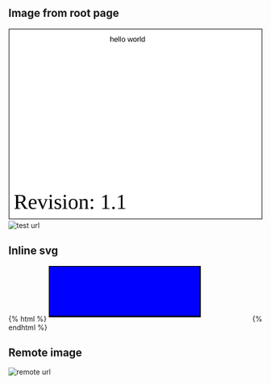 ##

## Image from root page

![test image to be converted](../test.svg)
![test url](http://upload.wikimedia.org/wikipedia/commons/b/b0/NewTux.svg)

## Inline svg

{% html %}
<svg width="400" height="110">
  <rect width="300" height="100" style="fill:rgb(0,0,255);stroke-width:3;stroke:rgb(0,0,0)">
</svg>
{% endhtml %}

## Remote image

![remote url](http://upload.wikimedia.org/wikipedia/commons/a/af/Tux.png)
